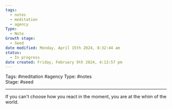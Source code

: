 ```yaml
---
tags:
  - notes
  - meditation
  - agency
Type:
  - Note
Growth stage:
  - Seed
date modified: Monday, April 15th 2024, 8:32:44 am
status:
  - In progress
date created: Friday, February 9th 2024, 4:13:57 pm
---
```

Tags: #meditation #agency 
Type: #notes  
Stage: #seed 

---
If you can't choose how you react in the moment, you are at the whim of the world.

